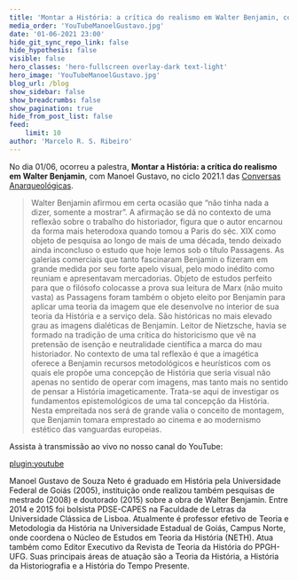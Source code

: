 ```yaml
---
title: 'Montar a História: a crítica do realismo em Walter Benjamin, com Manoel Gustavo'
media_order: 'YouTubeManoelGustavo.jpg'
date: '01-06-2021 23:00'
hide_git_sync_repo_link: false
hide_hypothesis: false
visible: false
hero_classes: 'hero-fullscreen overlay-dark text-light'
hero_image: 'YouTubeManoelGustavo.jpg'
blog_url: /blog
show_sidebar: false
show_breadcrumbs: false
show_pagination: true
hide_from_post_list: false
feed:
    limit: 10
author: 'Marcelo R. S. Ribeiro'
---
```


No dia 01/06, ocorreu a palestra, **Montar a História: a crítica do realismo em Walter Benjamin**, com Manoel Gustavo, no ciclo 2021.1 das [Conversas Anarqueológicas](http://arqueologiadosensivel.ufba.br/projetos/extensao/anarqueologicas).

> Walter Benjamin afirmou em certa ocasião que “não tinha nada a dizer, somente a mostrar”. A afirmação se dá no contexto de uma reflexão sobre o trabalho do historiador, figura que o autor encarnou da forma mais heterodoxa quando tomou a Paris do séc. XIX como objeto de pesquisa ao longo de mais de uma década, tendo deixado ainda inconcluso o estudo que hoje lemos sob o título Passagens. As galerias comerciais que tanto fascinaram Benjamin o fizeram em grande medida por seu forte apelo visual, pelo modo inédito como reuniam e apresentavam mercadorias. Objeto de estudos perfeito para que o filósofo colocasse a prova sua leitura de Marx (não muito vasta) as Passagens foram também o objeto eleito por Benjamin para aplicar uma teoria da imagem que ele desenvolve no interior de sua teoria da História e a serviço dela. São históricas no mais elevado grau as imagens dialéticas de Benjamin. Leitor de Nietzsche, havia se formado na tradição de uma crítica do historicismo que vê na pretensão de isenção e neutralidade científica a marca do mau historiador. No contexto de uma tal reflexão é que a imagética oferece a Benjamin recursos metodológicos e heurísticos com os quais ele propõe uma concepção de História que seria visual não apenas no sentido de operar com imagens, mas tanto mais no sentido de pensar a História imageticamente. Trata-se aqui de investigar os fundamentos epistemológicos de uma tal concepção da História. Nesta empreitada nos será de grande valia o conceito de montagem, que Benjamin tomara emprestado ao cinema e ao modernismo estético das vanguardas europeias.

Assista à transmissão ao vivo no nosso canal do YouTube:

[plugin:youtube](https://www.youtube.com/watch?v=_iUi6DDcjzA)

Manoel Gustavo de Souza Neto é graduado em História pela Universidade Federal de Goiás (2005), instituição onde realizou também pesquisas de mestrado (2008) e doutorado (2015) sobre a obra de Walter Benjamin. Entre 2014 e 2015 foi bolsista PDSE-CAPES na Faculdade de Letras da Universidade Clássica de Lisboa. Atualmente é professor efetivo de Teoria e Metodologia da História na Universidade Estadual de Goiás, Campus Norte, onde coordena o Núcleo de Estudos em Teoria da História (NETH). Atua também como Editor Executivo da Revista de Teoria da História do PPGH-UFG. Suas principais áreas de atuação são a Teoria da História, a História da Historiografia e a História do Tempo Presente.
